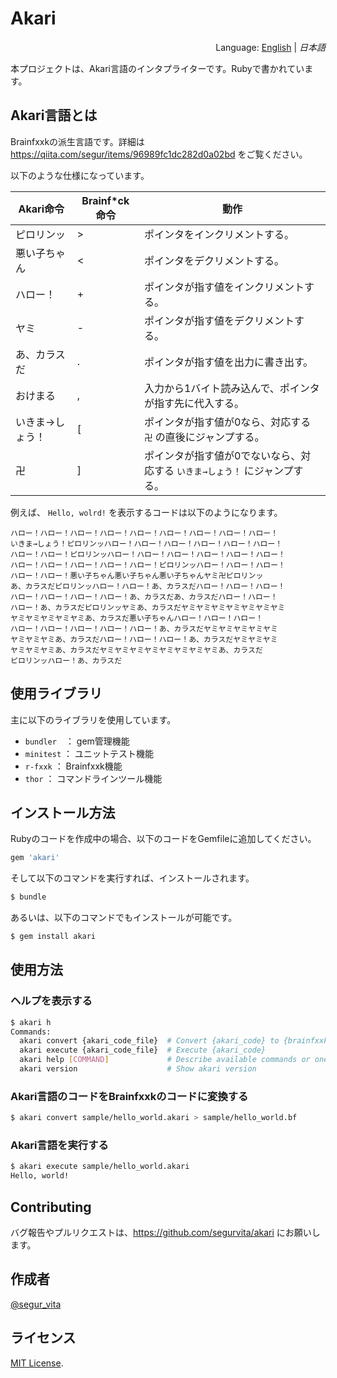 # Akari
<div style="text-align:right">Language: <a href="README.md">English</a> | <i>日本語</i></div>

本プロジェクトは、Akari言語のインタプライターです。Rubyで書かれています。



## Akari言語とは

Brainfxxkの派生言語です。詳細は https://qiita.com/segur/items/96989fc1dc282d0a02bd をご覧ください。



以下のような仕様になっています。

| Akari命令       | Brainf*ck命令 | 動作                                                         |
| --------------- | ------------- | ------------------------------------------------------------ |
| ピロリンッ      | >             | ポインタをインクリメントする。                               |
| 悪い子ちゃん    | <             | ポインタをデクリメントする。                                 |
| ハロー！        | +             | ポインタが指す値をインクリメントする。                       |
| ヤミ            | -             | ポインタが指す値をデクリメントする。                         |
| あ、カラスだ    | .             | ポインタが指す値を出力に書き出す。                           |
| おけまる        | ,             | 入力から1バイト読み込んで、ポインタが指す先に代入する。      |
| いきま→しょう！ | [             | ポインタが指す値が0なら、対応する ` 卍` の直後にジャンプする。 |
| 卍              | ]             | ポインタが指す値が0でないなら、対応する `いきま→しょう！` にジャンプする。 |



例えば、 `Hello, wolrd!` を表示するコードは以下のようになります。

```
ハロー！ハロー！ハロー！ハロー！ハロー！ハロー！ハロー！ハロー！ハロー！
いきま→しょう！ピロリンッハロー！ハロー！ハロー！ハロー！ハロー！ハロー！
ハロー！ハロー！ピロリンッハロー！ハロー！ハロー！ハロー！ハロー！ハロー！
ハロー！ハロー！ハロー！ハロー！ハロー！ピロリンッハロー！ハロー！ハロー！
ハロー！ハロー！悪い子ちゃん悪い子ちゃん悪い子ちゃんヤミ卍ピロリンッ
あ、カラスだピロリンッハロー！ハロー！あ、カラスだハロー！ハロー！ハロー！
ハロー！ハロー！ハロー！ハロー！あ、カラスだあ、カラスだハロー！ハロー！
ハロー！あ、カラスだピロリンッヤミあ、カラスだヤミヤミヤミヤミヤミヤミヤミ
ヤミヤミヤミヤミヤミあ、カラスだ悪い子ちゃんハロー！ハロー！ハロー！
ハロー！ハロー！ハロー！ハロー！ハロー！あ、カラスだヤミヤミヤミヤミヤミ
ヤミヤミヤミあ、カラスだハロー！ハロー！ハロー！あ、カラスだヤミヤミヤミ
ヤミヤミヤミあ、カラスだヤミヤミヤミヤミヤミヤミヤミヤミあ、カラスだ
ピロリンッハロー！あ、カラスだ
```



## 使用ライブラリ

主に以下のライブラリを使用しています。

- `bundler`　： gem管理機能
- `minitest` ： ユニットテスト機能
- `r-fxxk` ： Brainfxxk機能
- `thor` ： コマンドラインツール機能



## インストール方法

Rubyのコードを作成中の場合、以下のコードをGemfileに追加してください。

```ruby
gem 'akari'
```

そして以下のコマンドを実行すれば、インストールされます。

```bash
$ bundle
```

あるいは、以下のコマンドでもインストールが可能です。

```bash
$ gem install akari
```



## 使用方法

### ヘルプを表示する

```bash
$ akari h
Commands:
  akari convert {akari_code_file}  # Convert {akari_code} to {brainfxxk_code}
  akari execute {akari_code_file}  # Execute {akari_code}
  akari help [COMMAND]             # Describe available commands or one speci...
  akari version                    # Show akari version
```

### Akari言語のコードをBrainfxxkのコードに変換する

```bash
$ akari convert sample/hello_world.akari > sample/hello_world.bf
```

### Akari言語を実行する

```bash
$ akari execute sample/hello_world.akari
Hello, world!
```



## Contributing

バグ報告やプルリクエストは、https://github.com/segurvita/akari にお願いします。



## 作成者

[@segur_vita](https://twitter.com/segur_vita)



## ライセンス

[MIT License](https://opensource.org/licenses/MIT).


